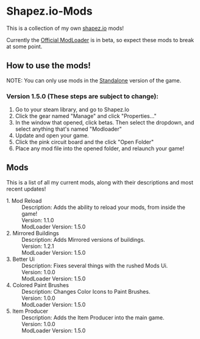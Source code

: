 # Shapez.io-Mods
This is a collection of my own [shapez.io](https://shapez.io) mods!

Currently the [Official ModLoader](https://github.com/tobspr/shapez.io/tree/modloader) is in beta, so expect these mods to break at some point.

## How to use the mods!
NOTE: You can only use mods in the [Standalone](https://store.steampowered.com/app/1318690/shapezio/) version of the game.

### Version 1.5.0 (These steps are subject to change):

  1. Go to your steam library, and go to Shapez.Io
  2. Click the gear named "Manage" and click "Properties..."
  3. In the window that opened, click betas. Then select the dropdown, and select anything that's named "Modloader"
  5. Update and open your game.
  6. Click the pink circuit board and the click "Open Folder"
  7. Place any mod file into the opened folder, and relaunch your game!


## Mods

This is a list of all my current mods, along with their descriptions and most recent updates!

<dl>
  <dt>1. Mod Reload</dt>
  <dd>Description: Adds the ability to reload your mods, from inside the game!</dd>
  <dd>Version: 1.1.0</dd>
  <dd>ModLoader Version: 1.5.0</dd>
  
  <dt>2. Mirrored Buildings</dt>
  <dd>Description: Adds Mirrored versions of buildings.</dd>
  <dd>Version: 1.2.1</dd>
  <dd>ModLoader Version: 1.5.0</dd>
  
  <dt>3. Better Ui</dt>
  <dd>Description: Fixes several things with the rushed Mods Ui.</dd>
  <dd>Version: 1.0.0</dd>
  <dd>ModLoader Version: 1.5.0</dd>
  
  <dt>4. Colored Paint Brushes</dt>
  <dd>Description: Changes Color Icons to Paint Brushes.</dd>
  <dd>Version: 1.0.0</dd>
  <dd>ModLoader Version: 1.5.0</dd>
  
  <dt>5. Item Producer</dt>
  <dd>Description: Adds the Item Producer into the main game.</dd>
  <dd>Version: 1.0.0</dd>
  <dd>ModLoader Version: 1.5.0</dd>
</dl>
